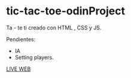 # tic-tac-toe-odinProject

Ta - te ti creado con HTML , CSS y JS. 

Pendientes:
-   IA
-   Setting players.

[LIVE WEB](https://leanz652.github.io/tic-tac-toe-odinProject/)
